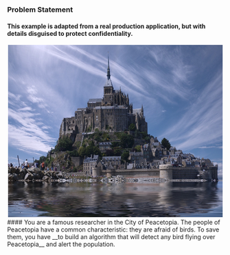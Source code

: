 ### Problem Statement
#### This example is adapted from a real production application, but with details disguised to protect confidentiality.
<div align=center><img src="https://github.com/Kiiiiii123/Coursera-DL-AndrewNg/blob/master/imgs/Alcazar.jpg"width="500"height="400"/></div>
#### You are a famous researcher in the City of Peacetopia. The people of Peacetopia have a common characteristic: they are afraid of birds. To save them, you have __to build an algorithm that will detect any bird flying over Peacetopia__ and alert the population.
